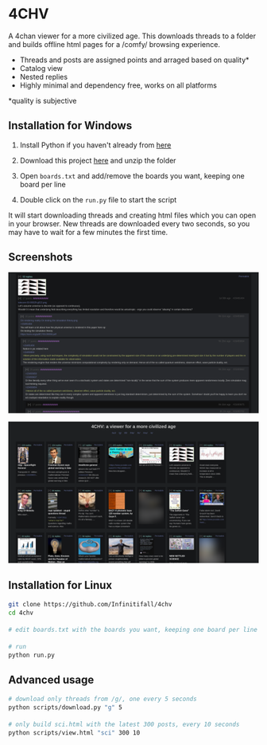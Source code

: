 # 4CHV

A 4chan viewer for a more civilized age. This downloads threads to a folder and builds offline html pages for a /comfy/ browsing experience.

- Threads and posts are assigned points and arraged based on quality*
- Catalog view
- Nested replies
- Highly minimal and dependency free, works on all platforms

\*quality is subjective

## Installation for Windows

1. Install Python if you haven't already from [here](https://www.python.org/downloads/)

2. Download this project [here](https://github.com/Infinitifall/4chv/archive/refs/heads/main.zip) and unzip the folder

3. Open `boards.txt` and add/remove the boards you want, keeping one board per line

4. Double click on the `run.py` file to start the script

It will start downloading threads and creating html files which you can open in your browser. New threads are downloaded every two seconds, so you may have to wait for a few minutes the first time. 


## Screenshots

![screenshot](resources/screenshot.png)


![screenshot](resources/screenshot2.png)


## Installation for Linux

```bash
git clone https://github.com/Infinitifall/4chv
cd 4chv

# edit boards.txt with the boards you want, keeping one board per line

# run 
python run.py
```

## Advanced usage

```bash
# download only threads from /g/, one every 5 seconds
python scripts/download.py "g" 5

# only build sci.html with the latest 300 posts, every 10 seconds
python scripts/view.html "sci" 300 10
```
